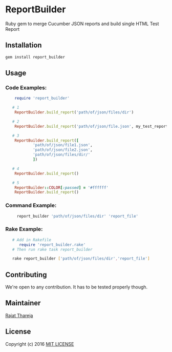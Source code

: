 # ReportBuilder
Ruby gem to merge Cucumber JSON reports and build single HTML Test Report

## Installation

```bash
gem install report_builder
```

## Usage

### Code Examples:

```ruby
    require 'report_builder'

   # 1
    ReportBuilder.build_report('path/of/json/files/dir')

   # 2
    ReportBuilder.build_report('path/of/json/file.json', my_test_report)

   # 3
    ReportBuilder.build_report([
            'path/of/json/file1.json',
            'path/of/json/file2.json',
            'path/of/json/files/dir/'
            ])

   # 4
    ReportBuilder.build_report()

   # 5
    ReportBuilder::COLOR[:passed] = '#ffffff'
    ReportBuilder.build_report()
```

### Command Example:

```bash
     report_builder 'path/of/json/files/dir' 'report_file'
```

### Rake Example:

```ruby
   # Add in Rakefile
      require 'report_builder.rake'
   # Then run rake task report_builder
```

```bash
   rake report_builder ['path/of/json/files/dir','report_file']
```

## Contributing

We're open to any contribution. It has to be tested properly though.

## Maintainer

[Rajat Thareja](http://www.rajatthareja.com)

## License

Copyright (c) 2016 [MIT LICENSE](LICENSE)
